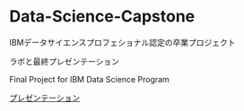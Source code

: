 # Data-Science-Capstone
IBMデータサイエンスプロフェショナル認定の卒業プロジェクト

ラボと最終プレゼンテーション

Final Project for IBM Data Science Program

<a href="https://github.com/shinobinomono/Data-Science-Capstone/blob/master/David%20Sumino%E3%83%87%E3%83%BC%E3%82%BF%E3%82%B5%E3%82%A4%E3%82%A8%E3%83%B3%E3%82%B9%E3%83%97%E3%83%AD%E3%82%B8%E3%82%A7%E3%82%AF%E3%83%88.pdf">プレゼンテーション</a>
